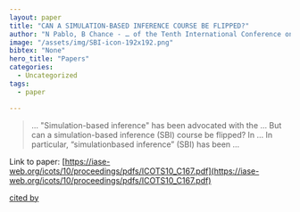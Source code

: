 ```yaml
---
layout: paper
title: "CAN A SIMULATION-BASED INFERENCE COURSE BE FLIPPED?"
author: "N Pablo, B Chance - … of the Tenth International Conference on …, 2018 - iase-web.org"
image: "/assets/img/SBI-icon-192x192.png"
bibtex: "None"
hero_title: "Papers"
categories:
  - Uncategorized
tags:
  - paper

---
```

>… "Simulation-based inference" has been advocated with the … But can a simulation-based inference (SBI) course be flipped? In … In particular, “simulationbased inference” (SBI) has been …

Link to paper: [https://iase-web.org/icots/10/proceedings/pdfs/ICOTS10_C167.pdf](https://iase-web.org/icots/10/proceedings/pdfs/ICOTS10_C167.pdf)

[cited by](https://scholar.google.com/scholar?cites=5959607649704760115&as_sdt=2005&sciodt=0,5&hl=en&num=20)
